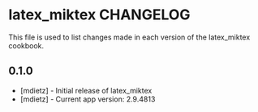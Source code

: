 latex_miktex CHANGELOG
==========================

This file is used to list changes made in each version of the latex_miktex cookbook.

0.1.0
-----
- [mdietz] - Initial release of latex_miktex
- [mdietz] - Current app version: 2.9.4813